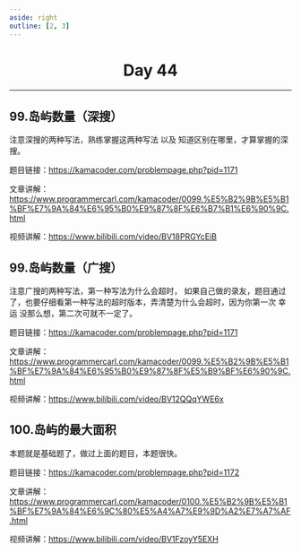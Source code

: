 ```yaml
---
aside: right
outline: [2, 3]
---
```


<h1 style="text-align: center; font-weight: bold;">Day 44</h1>

---

## 99.岛屿数量（深搜）

注意深搜的两种写法，熟练掌握这两种写法 以及 知道区别在哪里，才算掌握的深搜。

题目链接：https://kamacoder.com/problempage.php?pid=1171

文章讲解：https://www.programmercarl.com/kamacoder/0099.%E5%B2%9B%E5%B1%BF%E7%9A%84%E6%95%B0%E9%87%8F%E6%B7%B1%E6%90%9C.html

视频讲解：https://www.bilibili.com/video/BV18PRGYcEiB

## 99.岛屿数量（广搜）

注意广搜的两种写法，第一种写法为什么会超时， 如果自己做的录友，题目通过了，也要仔细看第一种写法的超时版本，弄清楚为什么会超时，因为你第一次 幸运 没那么想，第二次可就不一定了。

题目链接：https://kamacoder.com/problempage.php?pid=1171

文章讲解：https://www.programmercarl.com/kamacoder/0099.%E5%B2%9B%E5%B1%BF%E7%9A%84%E6%95%B0%E9%87%8F%E5%B9%BF%E6%90%9C.html

视频讲解：https://www.bilibili.com/video/BV12QQqYWE6x

## 100.岛屿的最大面积

本题就是基础题了，做过上面的题目，本题很快。

题目链接：https://kamacoder.com/problempage.php?pid=1172

文章讲解：https://www.programmercarl.com/kamacoder/0100.%E5%B2%9B%E5%B1%BF%E7%9A%84%E6%9C%80%E5%A4%A7%E9%9D%A2%E7%A7%AF.html

视频讲解：https://www.bilibili.com/video/BV1FzoyY5EXH
